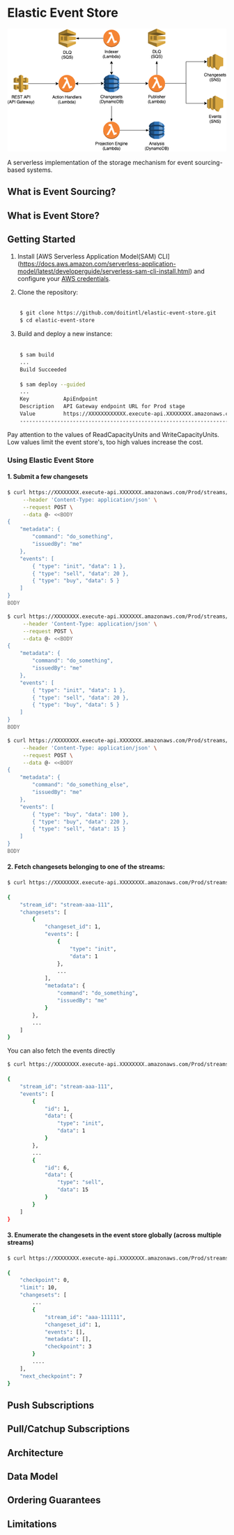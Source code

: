 # Elastic Event Store

![Elastic Event Store: AWS Components](./docs/diagrams/aws-components.png)

A serverless implementation of the storage mechanism for event sourcing-based systems.

## What is Event Sourcing?

## What is Event Store?

## Getting Started

1. Install [AWS Serverless Application Model(SAM) CLI] (https://docs.aws.amazon.com/serverless-application-model/latest/developerguide/serverless-sam-cli-install.html) and configure your [AWS credentials](https://docs.aws.amazon.com/cli/latest/userguide/cli-configure-files.html).

2. Clone the repository:

```sh

    $ git clone https://github.com/doitintl/elastic-event-store.git
    $ cd elastic-event-store

```

3. Build and deploy a new instance:

```sh

    $ sam build
    ...
    Build Succeeded

    $ sam deploy --guided
    ...
    Key           ApiEndpoint                                                                        
    Description   API Gateway endpoint URL for Prod stage                                      
    Value         https://XXXXXXXXXXXX.execute-api.XXXXXXXX.amazonaws.com/Prod/
    ------------------------------------------------------------------------------------

```

Pay attention to the values of ReadCapacityUnits and WriteCapacityUnits. Low values limit the event store's, too high values increase the cost.

### Using Elastic Event Store

#### 1. Submit a few changesets


```sh
$ curl https://XXXXXXXX.execute-api.XXXXXXX.amazonaws.com/Prod/streams/stream-aaa-111 \
     --header 'Content-Type: application/json' \
     --request POST \
     --data @- <<BODY
{
    "metadata": {
        "command": "do_something",
        "issuedBy": "me"
    },
    "events": [
        { "type": "init", "data": 1 },
        { "type": "sell", "data": 20 },
        { "type": "buy", "data": 5 }
    ]
}
BODY
```

```sh
$ curl https://XXXXXXXX.execute-api.XXXXXXX.amazonaws.com/Prod/streams/stream-aaa-222 \
     --header 'Content-Type: application/json' \
     --request POST \
     --data @- <<BODY
{
    "metadata": {
        "command": "do_something",
        "issuedBy": "me"
    },
    "events": [
        { "type": "init", "data": 1 },
        { "type": "sell", "data": 20 },
        { "type": "buy", "data": 5 }
    ]
}
BODY
```

```sh
$ curl https://XXXXXXXX.execute-api.XXXXXXX.amazonaws.com/Prod/streams/stream-aaa-111\?expected_last_changeset=1 \
     --header 'Content-Type: application/json' \
     --request POST \
     --data @- <<BODY
{
    "metadata": {
        "command": "do_something_else",
        "issuedBy": "me"
    },
    "events": [
        { "type": "buy", "data": 100 },
        { "type": "buy", "data": 220 },
        { "type": "sell", "data": 15 }
    ]
}
BODY
```

#### 2. Fetch changesets belonging to one of the streams:

```sh
$ curl https://XXXXXXXX.execute-api.XXXXXXXX.amazonaws.com/Prod/streams/stream-aaa-111/changesets\?pp=true

{
    "stream_id": "stream-aaa-111",
    "changesets": [
        {
            "changeset_id": 1,
            "events": [
                {
                    "type": "init",
                    "data": 1
                },
                ...
            ],
            "metadata": {
                "command": "do_something",
                "issuedBy": "me"
            }
        },
        ...
    ]
}       
```

You can also fetch the events directly

```sh
$ curl https://XXXXXXXX.execute-api.XXXXXXXX.amazonaws.com/Prod/streams/stream-aaa-111/events\?pp=true

{
    "stream_id": "stream-aaa-111",
    "events": [
        {
            "id": 1,
            "data": {
                "type": "init",
                "data": 1
            }
        },
        ...
        {
            "id": 6,
            "data": {
                "type": "sell",
                "data": 15
            }
        }
    ]
}   
```

#### 3. Enumerate the changesets in the event store globally (across multiple streams)

```sh
$ curl https://XXXXXXXX.execute-api.XXXXXXXX.amazonaws.com/Prod/streams/stream-aaa-111/events\?pp=true

{
    "checkpoint": 0,
    "limit": 10,
    "changesets": [
        ...
        {
            "stream_id": "aaa-111111",
            "changeset_id": 1,
            "events": [],
            "metadata": [],
            "checkpoint": 3
        }
        ....
    ],
    "next_checkpoint": 7
}
```

## Push Subscriptions

## Pull/Catchup Subscriptions

## Architecture

## Data Model

## Ordering Guarantees

## Limitations
